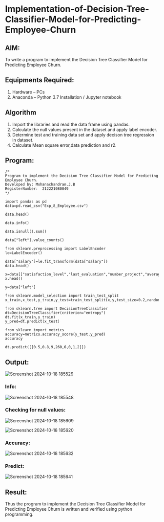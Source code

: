 # Implementation-of-Decision-Tree-Classifier-Model-for-Predicting-Employee-Churn

## AIM:
To write a program to implement the Decision Tree Classifier Model for Predicting Employee Churn.

## Equipments Required:
1. Hardware – PCs
2. Anaconda – Python 3.7 Installation / Jupyter notebook

## Algorithm
1. Import the libraries and read the data frame using pandas.
2. Calculate the null values present in the dataset and apply label encoder.
3. Determine test and training data set and apply decison tree regression in dataset.
4. Calculate Mean square error,data prediction and r2.

## Program:
```
/*
Program to implement the Decision Tree Classifier Model for Predicting Employee Churn.
Developed by: Mohanachandran.J.B
RegisterNumber:  212221080049
*/
```
```
import pandas as pd
data=pd.read_csv("Exp_8_Employee.csv")

data.head()

data.info()

data.isnull().sum()

data["left"].value_counts()

from sklearn.preprocessing import LabelEncoder
le=LabelEncoder()

data["salary"]=le.fit_transform(data["salary"])
data.head()

x=data[["satisfaction_level","last_evaluation","number_project","average_montly_hours","time_spend_company","Work_accident","promotion_last_5years","salary"]]
x.head()

y=data["left"]

from sklearn.model_selection import train_test_split
x_train,x_test,y_train,y_test=train_test_split(x,y,test_size=0.2,random_state=100)

from sklearn.tree import DecisionTreeClassifier
dt=DecisionTreeClassifier(criterion="entropy")
dt.fit(x_train,y_train)
y_pred=dt.predict(x_test)

from sklearn import metrics
accuracy=metrics.accuracy_score(y_test,y_pred)
accuracy

dt.predict([[0.5,0.8,9,260,6,0,1,2]])
```
## Output:
![Screenshot 2024-10-18 185529](https://github.com/user-attachments/assets/a9cf359d-cfdd-481a-a406-08b6609a8b87)
### Info:
![Screenshot 2024-10-18 185548](https://github.com/user-attachments/assets/c4ba05bb-2ea9-4ca8-9d62-76677b5bdb21)
### Checking for null values:
![Screenshot 2024-10-18 185609](https://github.com/user-attachments/assets/397fa8a0-f58e-4f5d-94dc-90a38c61491b)

![Screenshot 2024-10-18 185620](https://github.com/user-attachments/assets/480edac8-7714-4d29-8d8e-641dc75a5cb0)
### Accuracy:
![Screenshot 2024-10-18 185632](https://github.com/user-attachments/assets/6d9126fb-c75a-4789-ae1e-211be48a8972)
### Predict:
![Screenshot 2024-10-18 185641](https://github.com/user-attachments/assets/028e0414-a786-4b36-97aa-b450fdaa0986)
## Result:
Thus the program to implement the  Decision Tree Classifier Model for Predicting Employee Churn is written and verified using python programming.
